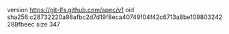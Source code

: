 version https://git-lfs.github.com/spec/v1
oid sha256:c28732220a98afbc2d7d19f8eca40749f04f42c6713a8be109803242288fbeec
size 347
